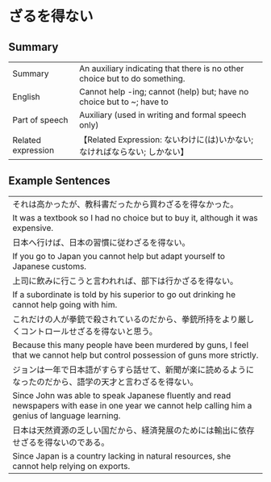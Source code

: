 # ざるを得ない

## Summary

<table><tr>   <td>Summary</td>   <td>An auxiliary indicating that there is no other choice but to do something.</td></tr><tr>   <td>English</td>   <td>Cannot help -ing; cannot (help) but; have no choice but to ~; have to</td></tr><tr>   <td>Part of speech</td>   <td>Auxiliary (used in writing and formal speech only)</td></tr><tr>   <td>Related expression</td>   <td>【Related Expression: ないわけに(は)いかない; なければならない; しかない】</td></tr></table>

## Example Sentences

<table><tr><td>それは高かったが、教科書だったから買わざるを得なかった。</td></tr><tr><td>It was a textbook so I had no choice but to buy it, although it was expensive.</td></tr><tr><td>日本へ行けば、日本の習慣に従わざるを得ない。</td></tr><tr><td>If you go to Japan you cannot help but adapt yourself to Japanese customs.</td></tr><tr><td>上司に飲みに行こうと言われれば、部下は行かざるを得ない。</td></tr><tr><td>If a subordinate is told by his superior to go out drinking he cannot help going with him.</td></tr><tr><td>これだけの人が拳銃で殺されているのだから、拳銃所持をより厳しくコントロールせざるを得ないと思う。</td></tr><tr><td>Because this many people have been murdered by guns, I feel that we cannot help but control possession of guns more strictly.</td></tr><tr><td>ジョンは一年で日本語がすらすら話せて、新聞が楽に読めるようになったのだから、語学の天才と言わざるを得ない。</td></tr><tr><td>Since John was able to speak Japanese fluently and read newspapers with ease in one year we cannot help calling him a genius of language learning.</td></tr><tr><td>日本は天然資源の乏しい国だから、経済発展のためには輸出に依存せざるを得ないのである。</td></tr><tr><td>Since Japan is a country lacking in natural resources, she cannot help relying on exports.</td></tr></table>

